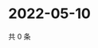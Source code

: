 # 2022-05-10

共 0 条

<!-- BEGIN WEIBO -->
<!-- 最后更新时间 Tue May 10 2022 17:21:40 GMT+0800 (China Standard Time) -->

<!-- END WEIBO -->
